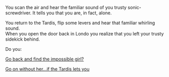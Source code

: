 You scan the air and hear the familiar sound of you trusty sonic-screwdriver. 
It tells you that you are, in fact, alone.

You return to the Tardis, flip some levers and hear that familiar whirling sound.  
When you open the door back in Londo you realize that you left your trusty sidekick behind. 

Do you:

[Go back and find the impossible girl?](../impossible-girl/impossible.md)

[Go on without her...if the Tardis lets you](../sonic-screwdriver/sonic-screwdriver.md)

